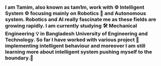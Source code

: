 ### I am Tamim, also known as tam1m, work with ⚙️ Intelligent System ⚙️ focusing mainly on Robotics 🤖 and Autonomous system. Robotics and AI really fascinate me as these fields are growing rapidly. I am currently studying 🛠️ Mechanical Engineering 💡 in Bangladesh University of Engineering and Technology. So far I have worked with various project 🔬 implementing intelligent behaviour and moreover I am still learning more about intelligent system pushing myself to the boundary.👋
